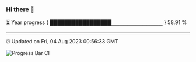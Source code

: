 ### Hi there 👋

⏳ Year progress { █████████████████▁▁▁▁▁▁▁▁▁▁▁▁▁ } 58.91 %

---

⏰ Updated on Fri, 04 Aug 2023 00:56:33 GMT

![Progress Bar CI](https://github.com/liununu/liununu/workflows/Progress%20Bar%20CI/badge.svg)
